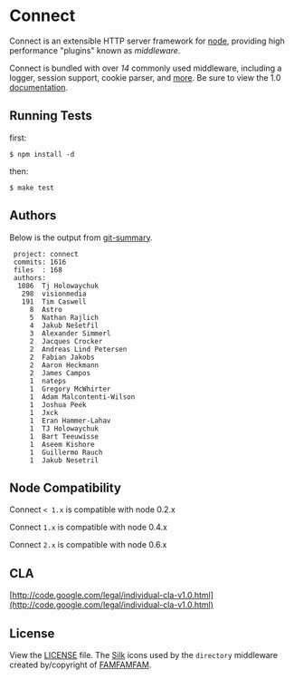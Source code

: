 # Connect

  Connect is an extensible HTTP server framework for [node](http://nodejs.org), providing high performance "plugins" known as _middleware_.

 Connect is bundled with over _14_ commonly used middleware, including
 a logger, session support, cookie parser, and [more](http://senchalabs.github.com/connect). Be sure to view the 1.0 [documentation](http://senchalabs.github.com/connect/).

## Running Tests

first:

    $ npm install -d

then:

    $ make test

## Authors

 Below is the output from [git-summary](http://github.com/visionmedia/git-extras).

     project: connect
     commits: 1616
     files  : 168
     authors: 
      1086	Tj Holowaychuk
       298	visionmedia
       191	Tim Caswell
         8	Astro
         5	Nathan Rajlich
         4	Jakub Nešetřil
         3	Alexander Simmerl
         2	Jacques Crocker
         2	Andreas Lind Petersen
         2	Fabian Jakobs
         2	Aaron Heckmann
         2	James Campos
         1	nateps
         1	Gregory McWhirter
         1	Adam Malcontenti-Wilson
         1	Joshua Peek
         1	Jxck
         1	Eran Hammer-Lahav
         1	TJ Holowaychuk
         1	Bart Teeuwisse
         1	Aseem Kishore
         1	Guillermo Rauch
         1	Jakub Nesetril


## Node Compatibility

  Connect `< 1.x` is compatible with node 0.2.x


  Connect `1.x` is compatible with node 0.4.x


  Connect `2.x` is compatible with node 0.6.x

## CLA

 [http://code.google.com/legal/individual-cla-v1.0.html](http://code.google.com/legal/individual-cla-v1.0.html)

## License

View the [LICENSE](https://github.com/senchalabs/connect/blob/master/LICENSE) file. The [Silk](http://www.famfamfam.com/lab/icons/silk/) icons used by the `directory` middleware created by/copyright of [FAMFAMFAM](http://www.famfamfam.com/).